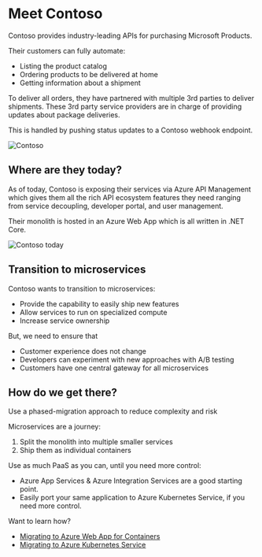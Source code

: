 # Meet Contoso
Contoso provides industry-leading APIs for purchasing Microsoft Products.

Their customers can fully automate:
- Listing the product catalog
- Ordering products to be delivered at home
- Getting information about a shipment

To deliver all orders, they have partnered with multiple 3rd parties to deliver shipments.
These 3rd party service providers are in charge of providing updates about package deliveries.

This is handled by pushing status updates to a Contoso webhook endpoint.

![Contoso](./../media/codito.jpg)

## Where are they today?

As of today, Contoso is exposing their services via Azure API Management which gives them all the rich API ecosystem features they need ranging from service decoupling, developer portal, and user management.

Their monolith is hosted in an Azure Web App which is all written in .NET Core.

![Contoso today](./../media/codito-today.png)

## Transition to microservices
Contoso wants to transition to microservices:
- Provide the capability to easily ship new features
- Allow services to run on specialized compute
- Increase service ownership

But, we need to ensure that
- Customer experience does not change
- Developers can experiment with new approaches with A/B testing
- Customers have one central gateway for all microservices

## How do we get there?
Use a phased-migration approach to reduce complexity and risk

Microservices are a journey:
1. Split the monolith into multiple smaller services
2. Ship them as individual containers

Use as much PaaS as you can, until you need more control:
- Azure App Services & Azure Integration Services are a good starting point.
- Easily port your same application to Azure Kubernetes Service, if you need more control.

Want to learn how?
- [Migrating to Azure Web App for Containers](./migrating-to-web-app-for-containers.md)
- [Migrating to Azure Kubernetes Service](./migrating-to-kubernetes.md)
